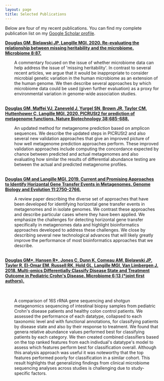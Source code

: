 ```yaml
---
layout: page
title: Selected Publications
---
```


Below are four of my recent publications. You can find my complete publication list on my [Google Scholar profile](https://scholar.google.ca/citations?hl=en&user=EhhXPUkAAAAJ).   
    
      
[**Douglas GM, Bielawski JP, Langille MGI. 2020. Re-evaluating the relationship between missing heritability and the microbiome. Microbiome 8:87.**](https://microbiomejournal.biomedcentral.com/articles/10.1186/s40168-020-00839-4)  
        
<div style="padding-left: 30px;">
A commentary focused on the issue of whether microbiome data can help address the issue of 'missing heritability'. In contrast to several recent articles, we argue that it would be inappropriate to consider microbial genetic variation in the human microbiome as an extension of the human genome. We then describe several approaches by which microbiome data could be used (given further evaluation) as a proxy for environmental variation in genome-wide association studies.
</div>          
&nbsp; 
            
[**Douglas GM, Maffei VJ, Zaneveld J, Yurgel SN, Brown JR, Taylor CM, Huttenhower C, Langille MGI. 2020. PICRUSt2 for prediction of metagenome functions. Nature Biotechnology 38:685-688.**](https://www.nature.com/articles/s41587-020-0548-6)  
             
<div style="padding-left: 30px;">
An updated method for metagenome prediction based on amplicon sequences. We describe the updated steps in PICRUSt2 and also several new validation approaches that give an improved picture of how well metagenome prediction approaches perform. These improved validation approaches include computing the concordance expected by chance between predicted and actual metagenomes and also evaluating how similar the results of differential abundance testing are between the actual and predicted metagenome profiles.
</div>
&nbsp;                       
                 
[**Douglas GM and Langille MGI. 2019. Current and Promising Approaches to Identify Horizontal Gene Transfer Events in Metagenomes. Genome Biology and Evolution 11:2750-2766.**](https://academic.oup.com/gbe/article/11/10/2750/5554466)  
           
<div style="padding-left: 30px;">
A review paper describing the diverse set of approaches that have been developed for identifying horizontal gene transfer events in metagenomes and in isolate genomes. We contrast these approaches and describe particular cases where they have been applied. We emphasize the challenges for detecting horizontal gene transfer specifically in metagenomes data and highlight bioinformatics approaches developed to address these challenges. We close by describing several new technological advances that will likely greatly improve the performance of most bioinformatics approaches that we describe.
</div>
&nbsp;          
                   
[**Douglas GM\*, Hansen R\*, Jones C, Dunn K, Comeau AM, Bielawski JP, Tayler R, El-Omar EM, Russell RK, Hold GL, Langille MGI, Van Limbergen J. 2018. Multi-omics Differentially Classify Disease State and Treatment Outcome in Pediatric Crohn's Disease. Microbiome 6:13 (\*joint first authors).**](https://microbiomejournal.biomedcentral.com/articles/10.1186/s40168-018-0398-3)  
<br/><br/>
<div style="padding-left: 30px;">
A comparison of 16S rRNA gene sequencing and shotgun metagenomics sequencing of intestinal biopsy samples from pediatric Crohn's disease patients and healthy colon control patients. We assessed the performance of each datatype, collapsed to each taxonomic level and with functional annotations, for classifying patients by disease state and also by their response to treatment. We found that genera relative abundance values performed best for classifying patients by each category. We then created combined classifiers based on the top ranked features from each indivdual's datatype's model to assess which features perform best for classification overall. Although this analysis approach was useful it was noteworthy that the top features performed poorly for classification in a similar cohort. This result highlights that generalizing findings from clinical microbiome sequencing analyses across studies is challenging due to study-specific factors.
</div>
               
            
